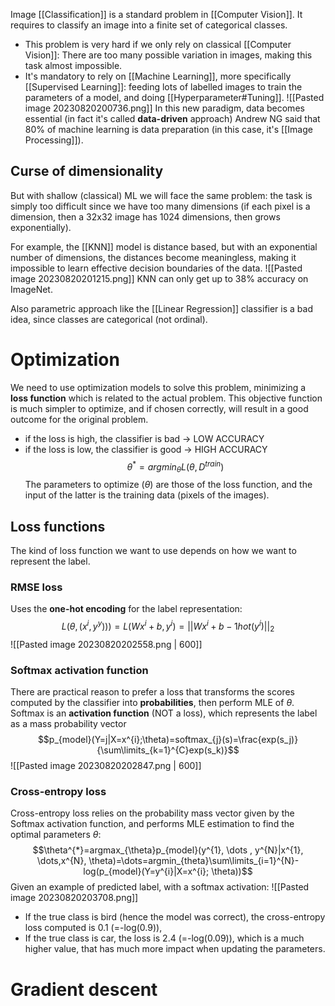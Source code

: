 Image [[Classification]] is a standard problem in [[Computer Vision]]. It requires to classify an image into a finite set of categorical classes.

- This problem is very hard if we only rely on classical [[Computer Vision]]: There are too many possible variation in images, making this task almost impossible.
- It's mandatory to rely on [[Machine Learning]], more specifically [[Supervised Learning]]: feeding lots of labelled images to train the parameters of a model, and doing [[Hyperparameter#Tuning]].
![[Pasted image 20230820200736.png]]
In this new paradigm, data becomes essential (in fact it's called **data-driven** approach)
Andrew NG said that 80% of machine learning is data preparation (in this case, it's [[Image Processing]]).
## Curse of dimensionality
But with shallow (classical) ML we will face the same problem: the task is simply too difficult since we have too many dimensions (if each pixel is a dimension, then a 32x32 image has 1024 dimensions, then grows exponentially).

For example, the [[KNN]] model is distance based, but with an exponential number of dimensions, the distances become meaningless, making it impossible to learn effective decision boundaries of the data.
![[Pasted image 20230820201215.png]]
KNN can only get up to 38% accuracy on ImageNet.

Also parametric approach like the [[Linear Regression]] classifier is a bad idea, since classes are categorical (not ordinal).

# Optimization
We need to use optimization models to solve this problem, minimizing a **loss function** which is related to the actual problem.
This objective function is much simpler to optimize, and if chosen correctly, will result in a good outcome for the original problem.
- if the loss is high, the classifier is bad -> LOW ACCURACY
- if the loss is low, the classifier is good -> HIGH ACCURACY
$$\theta^*=argmin_{\theta}L(\theta,D^{train})$$
The parameters to optimize ($\theta$) are those of the loss function, and the input of the latter is the training data (pixels of the images).
## Loss functions
The kind of loss function we want to use depends on how we want to represent the label.
### RMSE loss
Uses the **one-hot encoding** for the label representation:
$$L(\theta,(x^i,y^y)))=L(Wx^{i}+b, y^i)=||Wx^{i}+b-1hot(y^i)||_2$$
![[Pasted image 20230820202558.png | 600]]

### Softmax activation function
There are practical reason to prefer a loss that transforms the scores computed by the classifier into **probabilities**, then perform MLE of $\theta$.
Softmax is an **activation function** (NOT a loss), which represents the label as a mass probability vector
$$p_{model}(Y=j|X=x^{i};\theta)=softmax_{j}(s)=\frac{exp(s_j)}{\sum\limits_{k=1}^{C}exp(s_k)}$$
![[Pasted image 20230820202847.png | 600]]
### Cross-entropy loss
Cross-entropy loss relies on the probability mass vector given by the Softmax activation function, and performs MLE estimation to find the optimal parameters $\theta$:
$$\theta^{*}=argmax_{\theta}p_{model}(y^{1}, \dots , y^{N}|x^{1}, \dots,x^{N}, \theta)=\dots=argmin_{theta}\sum\limits_{i=1}^{N}-log(p_{model}(Y=y^{i}|X=x^{i}; \theta))$$
Given an example of predicted label, with a softmax activation:
![[Pasted image 20230820203708.png]]
- If the true class is bird (hence the model was correct), the cross-entropy loss computed is 0.1 (=-log(0.9)),
- If the true class is car, the loss is 2.4 (=-log(0.09)), which is a much higher value, that has much more impact when updating the parameters.

# Gradient descent